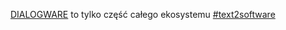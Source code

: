 [DIALOGWARE](https://www.dialogware.com/) to tylko część całego ekosystemu [#text2software](http://text.to.software)
